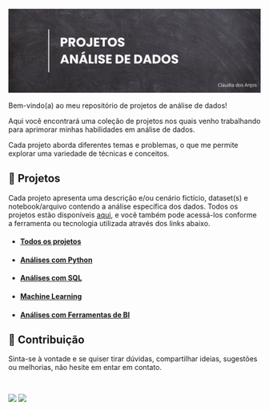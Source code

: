 ![](https://github.com/claudiaanjos/projetos-analise-dados/blob/main/images/image01.png)


Bem-vindo(a) ao meu repositório de projetos de análise de dados! 

Aqui você encontrará uma coleção de projetos nos quais venho trabalhando para aprimorar minhas habilidades em análise de dados. 

Cada projeto aborda diferentes temas e problemas, o que me permite explorar uma variedade de técnicas e conceitos.

## 📂 Projetos 

Cada projeto apresenta uma descrição e/ou cenário fictício, dataset(s) e notebook/arquivo contendo a análise específica dos dados. Todos os projetos estão disponíveis [aqui](https://github.com/claudiaanjos/projetos-analise-dados/tree/main/projetos#projetos), e você também pode acessá-los conforme a ferramenta ou tecnologia utilizada através dos links abaixo.

* #### [Todos os projetos](https://github.com/claudiaanjos/projetos-analise-dados/tree/main/projetos#projetos)
* #### [Análises com Python](https://github.com/claudiaanjos/projetos-analise-dados/tree/main/projetos#an%C3%A1lises-com-python)
* #### [Análises com SQL](https://github.com/claudiaanjos/projetos-analise-dados/tree/main/projetos#an%C3%A1lises-com-sql)
* #### [Machine Learning](https://github.com/claudiaanjos/projetos-analise-dados/tree/main/projetos#machine-learning)
* #### [Análises com Ferramentas de BI](https://github.com/claudiaanjos/projetos-analise-dados/tree/main/projetos#an%C3%A1lises-com-ferramentas-de-business-intelligence-bi)


## 🤝 Contribuição 

Sinta-se à vontade e se quiser tirar dúvidas, compartilhar ideias, sugestões ou melhorias, não hesite em entar em contato.


&nbsp;

<div>
  <a href="https://www.linkedin.com/in/claudia-anjos/" target="_blank"><img src="https://img.shields.io/badge/-LinkedIn-%230077B5?style=for-the-badge&logo=linkedin&logoColor=white" target="_blank"></a>
  <a href="https://medium.com/@ndosanjosc" target="_blank"><img src="https://img.shields.io/badge/Medium-12100E?style=for-the-badge&logo=medium&logoColor=white"></a>
</div>